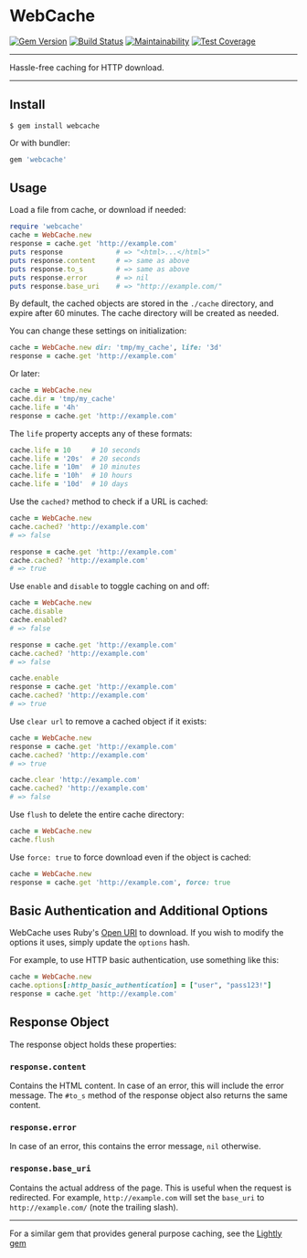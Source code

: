 WebCache
==================================================

[![Gem Version](https://badge.fury.io/rb/webcache.svg)](https://badge.fury.io/rb/webcache)
[![Build Status](https://travis-ci.com/DannyBen/webcache.svg?branch=master)](https://travis-ci.com/DannyBen/webcache)
[![Maintainability](https://api.codeclimate.com/v1/badges/022f555211d47d655988/maintainability)](https://codeclimate.com/github/DannyBen/webcache/maintainability)
[![Test Coverage](https://api.codeclimate.com/v1/badges/022f555211d47d655988/test_coverage)](https://codeclimate.com/github/DannyBen/webcache/test_coverage)

---

Hassle-free caching for HTTP download.

---

Install
--------------------------------------------------

```
$ gem install webcache
```

Or with bundler:

```ruby
gem 'webcache'
```

Usage
--------------------------------------------------

Load a file from cache, or download if needed:

```ruby
require 'webcache'
cache = WebCache.new
response = cache.get 'http://example.com'
puts response             # => "<html>...</html>"
puts response.content     # => same as above
puts response.to_s        # => same as above
puts response.error       # => nil
puts response.base_uri    # => "http://example.com/"
```

By default, the cached objects are stored in the `./cache` directory, and
expire after 60 minutes. The cache directory will be created as needed.

You can change these settings on initialization:

```ruby
cache = WebCache.new dir: 'tmp/my_cache', life: '3d'
response = cache.get 'http://example.com'
```

Or later:

```ruby
cache = WebCache.new
cache.dir = 'tmp/my_cache'
cache.life = '4h'
response = cache.get 'http://example.com'
```

The `life` property accepts any of these formats:

```ruby
cache.life = 10     # 10 seconds
cache.life = '20s'  # 20 seconds
cache.life = '10m'  # 10 minutes
cache.life = '10h'  # 10 hours
cache.life = '10d'  # 10 days
```

Use the `cached?` method to check if a URL is cached:

```ruby
cache = WebCache.new
cache.cached? 'http://example.com'
# => false

response = cache.get 'http://example.com'
cache.cached? 'http://example.com'
# => true
```

Use `enable` and `disable` to toggle caching on and off:

```ruby
cache = WebCache.new
cache.disable
cache.enabled? 
# => false

response = cache.get 'http://example.com'
cache.cached? 'http://example.com'
# => false

cache.enable
response = cache.get 'http://example.com'
cache.cached? 'http://example.com'
# => true
```

Use `clear url` to remove a cached object if it exists:

```ruby
cache = WebCache.new
response = cache.get 'http://example.com'
cache.cached? 'http://example.com'
# => true

cache.clear 'http://example.com'
cache.cached? 'http://example.com'
# => false
```

Use `flush` to delete the entire cache directory:

```ruby
cache = WebCache.new
cache.flush
```

Use `force: true` to force download even if the object is cached:

```ruby
cache = WebCache.new
response = cache.get 'http://example.com', force: true
```

Basic Authentication and Additional Options
--------------------------------------------------
WebCache uses Ruby's [Open URI][1] to download. If you wish to modify 
the options it uses, simply update the `options` hash.

For example, to use HTTP basic authentication, use something like this:

```ruby
cache = WebCache.new
cache.options[:http_basic_authentication] = ["user", "pass123!"]
response = cache.get 'http://example.com'
```


Response Object
--------------------------------------------------

The response object holds these properties:

### `response.content`

Contains the HTML content. In case of an error, this will include the
error message. The `#to_s` method of the response object also returns
the same content.


### `response.error`

In case of an error, this contains the error message, `nil` otherwise.


### `response.base_uri`

Contains the actual address of the page. This is useful when the request
is redirected. For example, `http://example.com` will set the 
`base_uri` to `http://example.com/` (note the trailing slash).


---

For a similar gem that provides general purpose caching, see the 
[Lightly gem][2]


[1]: http://ruby-doc.org/stdlib-2.0.0/libdoc/open-uri/rdoc/OpenURI/OpenRead.html#method-i-open
[2]: https://github.com/DannyBen/lightly
